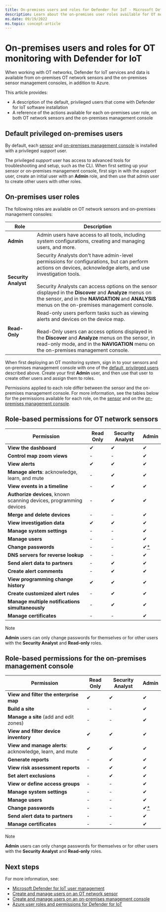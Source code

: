 ```yaml
---
title: On-premises users and roles for Defender for IoT - Microsoft Defender for IoT
description: Learn about the on-premises user roles available for OT monitoring with Microsoft Defender for IoT network sensors and on-premises management consoles.
ms.date: 09/19/2022
ms.topic: concept-article
---
```


# On-premises users and roles for OT monitoring with Defender for IoT

When working with OT networks, Defender for IoT services and data is available from on-premises OT network sensors and the on-premises sensor management consoles, in addition to Azure.

This article provides:

- A description of the default, privileged users that come with Defender for IoT software installation
- A reference of the actions available for each on-premises user role, on both OT network sensors and the on-premises management console

## Default privileged on-premises users

<!--how are we updating this for 23.1?-->
By default, each [sensor](ot-deploy/install-software-ot-sensor.md) and [on-premises management console](ot-deploy/install-software-on-premises-management-console.md) is installed with a privileged *support* user.

The privileged *support* user has access to advanced tools for troubleshooting and setup, such as the CLI. When first setting up your sensor or on-premises management console, first sign in with the *support* user, create an initial user with an **Admin** role, and then use that admin user to create other users with other roles.

## On-premises user roles

The following roles are available on OT network sensors and on-premises management consoles:

|Role  |Description  |
|---------|---------|
|**Admin**     |  Admin users have access to all tools, including system configurations, creating and managing users, and more.   |
|**Security Analyst**     |  Security Analysts don't have admin-level permissions for configurations, but can perform actions on devices, acknowledge alerts, and use investigation tools. <br><br>Security Analysts can access options on the sensor displayed in the **Discover** and **Analyze** menus on the sensor, and in the **NAVIGATION** and **ANALYSIS** menus on the on-premises management console.    |
|**Read-Only**     | Read-only users perform tasks such as viewing alerts and devices on the device map. <br><br>Read-Only users can access options displayed in the **Discover** and **Analyze** menus on the sensor, in read-only mode, and in the **NAVIGATION** menu on the on-premises management console.        |

When first deploying an OT monitoring system, sign in to your sensors and on-premises management console with one of the [default, privileged users](#default-privileged-on-premises-users) described above. Create your first **Admin** user, and then use that user to create other users and assign them to roles.

Permissions applied to each role differ between the sensor and the on-premises management console. For more information, see the tables below for the permissions available for each role, on the [sensor](#role-based-permissions-for-ot-network-sensors) and on the [on-premises management console](#role-based-permissions-for-the-on-premises-management-console).

## Role-based permissions for OT network sensors

| Permission | Read Only | Security Analyst | Admin |
|--|--|--|--|
| **View the dashboard** | ✔ | ✔ |✔ |
| **Control map zoom views** | - | - | ✔ |
| **View alerts** | ✔ | ✔ | ✔ |
| **Manage alerts**: acknowledge, learn, and mute |-  | ✔ | ✔ |
| **View events in a timeline** | - | ✔ | ✔ |
| **Authorize devices**, known scanning devices, programming devices | - | ✔ | ✔ |
| **Merge and delete devices** |-  |-  | ✔ |
| **View investigation data** | ✔ | ✔ | ✔ |
| **Manage system settings** | - |  -| ✔ |
| **Manage users** |-  | - | ✔ |
| **Change passwords** |- | -| ✔[*](#pw-sensor) |
| **DNS servers for reverse lookup** |-  |  -| ✔ |
| **Send alert data to partners** | - | ✔ | ✔ |
| **Create alert comments** |-  | ✔ | ✔ |
| **View programming change history** | ✔ | ✔ | ✔ |
| **Create customized alert rules** | - | ✔ | ✔ |
| **Manage multiple notifications simultaneously** | - | ✔ | ✔ |
| **Manage certificates** | - | - | ✔ |

> [!NOTE]
> <a name="pw-sensor"></a>**Admin** users can only change passwords for themselves or for other users with the **Security Analyst** and **Read-only** roles.

## Role-based permissions for the on-premises management console

| Permission | Read Only | Security Analyst | Admin |
|--|--|--|--|
| **View and filter the enterprise map** | ✔ | ✔ | ✔ |
| **Build a site** | - | - | ✔ |
| **Manage a site** (add and edit zones) |-  |-  | ✔ |
| **View and filter device inventory** | ✔ | ✔ | ✔ |
| **View and manage alerts**: acknowledge, learn, and mute | ✔ | ✔ | ✔ |
| **Generate reports** |-  | ✔ | ✔ |
| **View risk assessment reports** | - | ✔ | ✔ |
| **Set alert exclusions** | - | ✔ | ✔ |
| **View or define access groups** | - | - | ✔ |
| **Manage system settings** | - | - | ✔ |
| **Manage users** | - |-  | ✔ |
| **Change passwords** |- | -| ✔[*](#pw-cm)|
| **Send alert data to partners** | - | - | ✔ |
| **Manage certificates** | - | - | ✔ |

> [!NOTE]
> <a name="pw-cm"></a>**Admin** users can only change passwords for themselves or for other users with the **Security Analyst** and **Read-only** roles.

## Next steps

For more information, see:

- [Microsoft Defender for IoT user management](manage-users-overview.md)
- [Create and manage users on an OT network sensor](manage-users-sensor.md)
- [Create and manage users on an on-premises management console](manage-users-on-premises-management-console.md)
- [Azure user roles and permissions for Defender for IoT](roles-azure.md)
